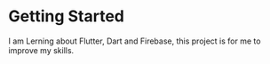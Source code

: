 # Getting Started

I am Lerning about Flutter, Dart and Firebase, this project is for me to improve my skills.

